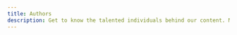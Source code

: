 ```yaml
---
title: Authors
description: Get to know the talented individuals behind our content. Meet our authors, the creative forces that bring our blog to life.
---
```

